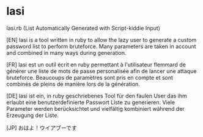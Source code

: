 # lasi
lasi.rb (List Automatically Generated with Script-kiddie Input)

[EN]
lasi is a tool written in ruby to allow the lazy user to generate a custom password list to perform bruteforce. Many parameters are taken in account and combined in many ways during generation.

[FR]
lasi est un outil écrit en ruby permettant à l'utilisateur flemmard de générer une liste de mots de passe personalisée afin de lancer une attaque bruteforce. Beaucoups de paramètres sont pris en compte et sont combinés de pleins de manière lors de la génération.

[DE]
lasi ist ein, in ruby geschriebenes Tool für den faulen User das ihm erlaubt eine benutzerdefinierte Passwort Liste zu generieren. Viele Parameter werden berücksichtet und vielfältig kombiniert während der Erzeugung der Liste.

[JP]
おはよ！ウイアブーです

